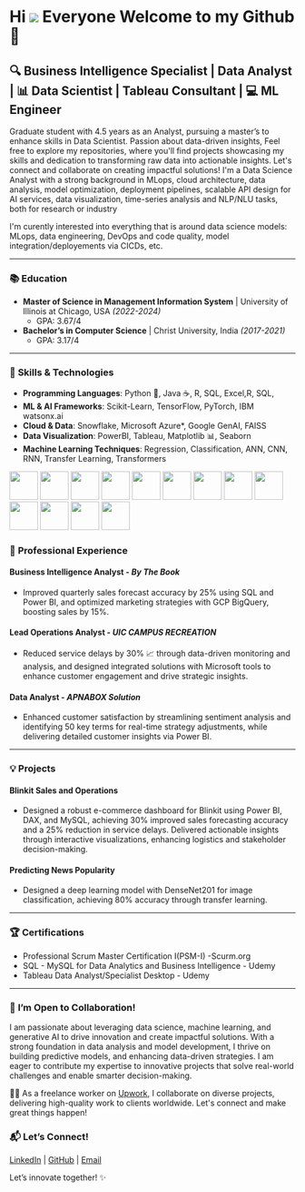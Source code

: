 Hi ![](https://user-images.githubusercontent.com/18350557/176309783-0785949b-9127-417c-8b55-ab5a4333674e.gif) Everyone Welcome to my Github🚀
================================================================================================================================================ 

## 🔍 Business Intelligence Specialist | Data Analyst | 📊 Data Scientist | Tableau Consultant | 💻 ML Engineer 

Graduate student with 4.5 years as an Analyst, pursuing a master’s to enhance skills in Data Scientist.
Passion about data-driven insights, Feel free to explore my repositories, where you'll find projects showcasing my skills and dedication to transforming raw data into actionable insights. Let's connect and collaborate on creating impactful solutions!
I'm a Data Science Analyst with a strong background in MLops, cloud architecture, data analysis, model optimization, deployment pipelines, scalable API design for AI services, data visualization, time-series analysis and NLP/NLU tasks, both for research or industry

I'm curently interested into everything that is around data science models: MLops, data engineering, DevOps and code quality, model integration/deployements via CICDs, etc.

---

### 📚 **Education**
- **Master of Science in Management Information System** | University of Illinois at Chicago, USA _(2022-2024)_
  - GPA: 3.67/4
- **Bachelor’s in Computer Science** | Christ University, India _(2017-2021)_
  - GPA: 3.17/4

---

### 🧠 **Skills & Technologies**
- **Programming Languages**: Python 🐍, Java ☕, R, SQL, Excel,R, SQL,
- **ML & AI Frameworks**: Scikit-Learn, TensorFlow, PyTorch, IBM watsonx.ai
- **Cloud & Data**: Snowflake, Microsoft Azure*, Google GenAI, FAISS
- **Data Visualization**: PowerBI, Tableau, Matplotlib 📊, Seaborn
- **Machine Learning Techniques**: Regression, Classification, ANN, CNN, RNN, Transfer Learning, Transformers

<code><img height="50" src="https://www.vectorlogo.zone/logos/python/python-ar21.svg"></code>
<code><img height="50" src="https://www.vectorlogo.zone/logos/docker/docker-ar21.svg"></code>
<code><img height="50" src="https://www.vectorlogo.zone/logos/tensorflow/tensorflow-ar21.svg"></code>
<code><img height="50" src="https://www.vectorlogo.zone/logos/google_cloud/google_cloud-ar21.svg"></code>
<code><img height="50" src="https://www.vectorlogo.zone/logos/google_cloud_run/google_cloud_run-ar21.svg"></code>
<code><img height="50" src="https://www.vectorlogo.zone/logos/mysql/mysql-ar21.svg"></code>
<code><img height="50" src="https://www.vectorlogo.zone/logos/amazon_aws/amazon_aws-ar21.svg"></code>
<code><img height="50" src="https://www.vectorlogo.zone/logos/mongodb/mongodb-ar21.svg"></code>
<code><img height="50" src="https://www.vectorlogo.zone/logos/w3_html5/w3_html5-ar21.svg"></code>
<code><img height="50" src="https://www.vectorlogo.zone/logos/r-project/r-project-ar21.svg"></code>
<code><img height="50" src="https://www.vectorlogo.zone/logos/gnu_bash/gnu_bash-ar21.svg"></code>
<code><img height="50" src="https://www.vectorlogo.zone/logos/microsoft_azure/microsoft_azure-ar21.svg"></code>
<code><img height="50" src="https://www.vectorlogo.zone/logos/azurecontainerregistry/azurecontainerregistry-ar21.svg"></code>

                                

### 🔬 **Professional Experience**
#### **Business Intelligence Analyst** - *By The Book*
- Improved quarterly sales forecast accuracy by 25% using SQL and Power BI, and optimized marketing strategies with GCP BigQuery, boosting sales by 15%.
  
#### **Lead Operations Analyst** - *UIC CAMPUS RECREATION*
- Reduced service delays by 30% 📈 through data-driven monitoring and analysis, and designed integrated solutions with Microsoft tools to enhance customer engagement and drive strategic insights. 

#### **Data Analyst** - *APNABOX Solution*
- Enhanced customer satisfaction by streamlining sentiment analysis and identifying 50 key terms for real-time strategy adjustments, while delivering detailed customer insights via Power BI.

---

### 💡 **Projects**
#### **Blinkit Sales and Operations**
- Designed a robust e-commerce dashboard for Blinkit using Power BI, DAX, and MySQL, achieving 30% improved sales forecasting accuracy and a 25% reduction in service delays. Delivered actionable insights through interactive visualizations, enhancing logistics and stakeholder decision-making.

#### **Predicting News Popularity**
- Designed a deep learning model with DenseNet201 for image classification, achieving 80% accuracy through transfer learning.

---

### 🏆 **Certifications**
- Professional Scrum Master Certification I(PSM-I) -Scurm.org
- SQL - MySQL for Data Analytics and Business Intelligence - Udemy
- Tableau Data Analyst/Specialist Desktop - Udemy

---

### 💞️ **I’m Open to Collaboration!**
I am passionate about leveraging data science, machine learning, and generative AI to drive innovation and create impactful solutions. With a strong foundation in data analysis and model development, I thrive on building predictive models, and enhancing data-driven strategies. I am eager to contribute my expertise to innovative projects that solve real-world challenges and enable smarter decision-making. 

👨‍💻 As a freelance worker on [Upwork](https://www.upwork.com/freelancers/~01398067142836ad02?viewMode=1), I collaborate on diverse projects, delivering high-quality work to clients worldwide. Let's connect and make great things happen!

### 📬 **Let’s Connect!**
[LinkedIn](https://www.linkedin.com/in/manoteja48) | [GitHub](https://github.com/ManoTeja4858) | [Email](mailto:manoteja4488@gmail.com)

Let’s innovate together! ✨
<!---
ManoTeja4858/ManoTeja4858 is a ✨ special ✨ repository because its `README.md` (this file) appears on your GitHub profile.
You can click the Preview link to take a look at your changes.
--->
